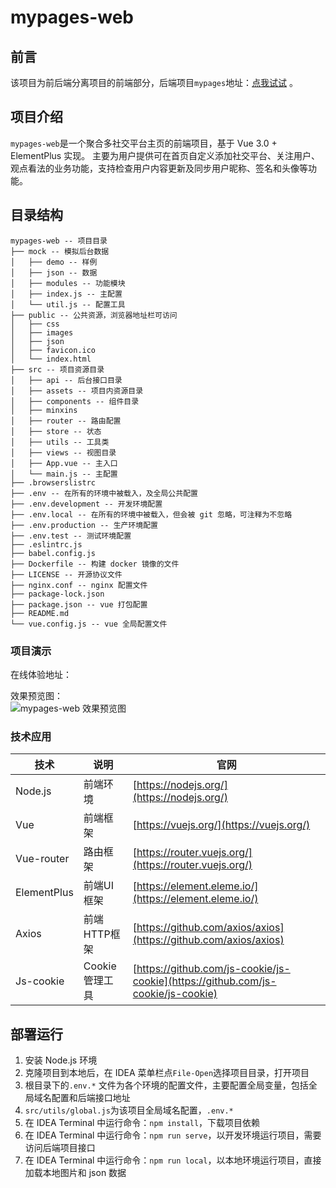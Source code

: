 # mypages-web

## 前言
该项目为前后端分离项目的前端部分，后端项目`mypages`地址：[点我试试](https://github.com/M1Yellow/mypages) 。


## 项目介绍
`mypages-web`是一个聚合多社交平台主页的前端项目，基于 Vue 3.0 + ElementPlus 实现。
主要为用户提供可在首页自定义添加社交平台、关注用户、观点看法的业务功能，支持检查用户内容更新及同步用户昵称、签名和头像等功能。


## 目录结构
```
mypages-web -- 项目目录
├── mock -- 模拟后台数据
│   ├── demo -- 样例
│   ├── json -- 数据
│   ├── modules -- 功能模块
│   ├── index.js -- 主配置
│   └── util.js -- 配置工具
├── public -- 公共资源，浏览器地址栏可访问
│   ├── css
│   ├── images
│   ├── json
│   ├── favicon.ico
│   └── index.html
├── src -- 项目资源目录
│   ├── api -- 后台接口目录
│   ├── assets -- 项目内资源目录
│   ├── components -- 组件目录
│   ├── minxins
│   ├── router -- 路由配置
│   ├── store -- 状态
│   ├── utils -- 工具类
│   ├── views -- 视图目录
│   ├── App.vue -- 主入口
│   └── main.js -- 主配置
├── .browserslistrc
├── .env -- 在所有的环境中被载入，及全局公共配置
├── .env.development -- 开发环境配置
├── .env.local -- 在所有的环境中被载入，但会被 git 忽略，可注释为不忽略
├── .env.production -- 生产环境配置
├── .env.test -- 测试环境配置
├── .eslintrc.js
├── babel.config.js
├── Dockerfile -- 构建 docker 镜像的文件
├── LICENSE -- 开源协议文件
├── nginx.conf -- nginx 配置文件
├── package-lock.json
├── package.json -- vue 打包配置
├── README.md
└── vue.config.js -- vue 全局配置文件

```

### 项目演示
在线体验地址：<br>

效果预览图：<br>
<img src="https://dd-static.jd.com/ddimg/jfs/t1/164324/3/18381/1292383/607610d7Edca019c3/9dddfac21cf8606e.png" alt="mypages-web 效果预览图" title="mypages-web-preview-long.png" />

### 技术应用
技术 | 说明 | 官网
----|----|----
Node.js | 前端环境 | [https://nodejs.org/](https://nodejs.org/)
Vue | 前端框架 | [https://vuejs.org/](https://vuejs.org/)
Vue-router | 路由框架 | [https://router.vuejs.org/](https://router.vuejs.org/)
ElementPlus | 前端UI框架 | [https://element.eleme.io/](https://element.eleme.io/)
Axios | 前端HTTP框架 | [https://github.com/axios/axios](https://github.com/axios/axios)
Js-cookie | Cookie管理工具 | [https://github.com/js-cookie/js-cookie](https://github.com/js-cookie/js-cookie)


## 部署运行
1. 安装 Node.js 环境
2. 克隆项目到本地后，在 IDEA 菜单栏点`File-Open`选择项目目录，打开项目
3. 根目录下的`.env.*` 文件为各个环境的配置文件，主要配置全局变量，包括全局域名配置和后端接口地址
4. `src/utils/global.js`为该项目全局域名配置，`.env.*`
5. 在 IDEA Terminal 中运行命令：`npm install`，下载项目依赖
6. 在 IDEA Terminal 中运行命令：`npm run serve`，以开发环境运行项目，需要访问后端项目接口
7. 在 IDEA Terminal 中运行命令：`npm run local`，以本地环境运行项目，直接加载本地图片和 json 数据

